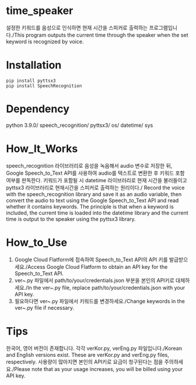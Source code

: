 # time_speaker
설정한 키워드를 음성으로 인식하면 현재 시간을 스피커로 출력하는 프로그램입니다./This program outputs the current time through the speaker when the set keyword is recognized by voice.

# Installation
```
pip install pyttsx3
pip install SpeechRecognition
```

# Dependency
python 3.9.0/
speech_recognition/
pyttsx3/
os/
datetime/
sys


# How_It_Works
speech_recognition 라이브러리로 음성을 녹음해서 audio 변수로 저장한 뒤, Google Speech_to_Text API를 사용하여 audio를 텍스트로 변환한 후 키워드 포함 여부를 판독한다. 키워드가 포함될 시 datetime 라이브러리로 현재 시간을 불러들이고 pyttsx3 라이브러리로 현재시간을 스피커로 출력하는 원리이다./ Record the voice with the speech_recognition library and save it as an audio variable, then convert the audio to text using the Google Speech_to_Text API and read whether it contains keywords. The principle is that when a keyword is included, the current time is loaded into the datetime library and the current time is output to the speaker using the pyttsx3 library.

# How_to_Use
1. Google Cloud Flatform에 접속하여 Speech_to_Text API의 API 키를 발급받으세요./Access Google Cloud Flatform to obtain an API key for the Speech_to_Text API.
2. ver~.py 파일에서 path/to/your/credentials.json 부분을 본인의 API키로 대체하세요./In the ver~.py file, replace path/to/your/credentials.json with your API key.
3. 필요하다면 ver~.py 파일에서 키워드를 변경하세요./Change keywords in the ver~.py file if necessary.

# Tips
한국어, 영어 버전이 존재합니다. 각각 verKor.py, verEng.py 파일입니다./Korean and English versions exist. These are verKor.py and verEng.py files, respectively.
사용량이 많아지면 본인의 API키로 요금이 청구된다는 점을 주의하세요./Please note that as your usage increases, you will be billed using your API key.
